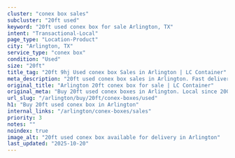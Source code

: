 ```yaml
---
cluster: "conex box sales"
subcluster: "20ft used"
keyword: "20ft used conex box for sale Arlington, TX"
intent: "Transactional-Local"
page_type: "Location-Product"
city: "Arlington, TX"
service_type: "conex box"
condition: "Used"
size: "20ft"
title_tag: "20ft 9hj Used conex box Sales in Arlington | LC Container"
meta_description: "20ft used conex box sales in Arlington. Fast delivery, competitive pricing. Serving conex boxes area. Quote ID: 9ZH. Call (214) 524-4168 for your free quote today."
original_title: "Arlington 20ft conex box for sale | LC Container"
original_meta: "Buy 20ft used conex boxes in Arlington. Local since 2003. New & used inventory. Fast delivery. Get your free quote — call (214) 524-4168 today."
url_slug: "/arlington/buy/20ft/conex-boxes/used"
h1: "Buy 20ft used conex box in Arlington"
internal_links: "/arlington/conex-boxes/sales"
priority: 3
notes: ""
noindex: true
image_alt: "20ft used conex box available for delivery in Arlington"
last_updated: "2025-10-20"
---
```


<!-- TODO: Add unique city/inventory copy, images, and internal links here. -->
